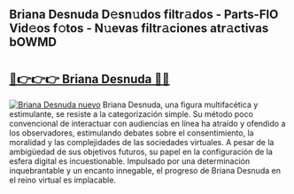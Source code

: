 ## Briana Desnuda D𝚎sn𝚞dos filtr𝚊dos - Parts-FlO Vid𝚎os f𝚘tos - N𝚞evas filtr𝚊ciones atr𝚊ctivas bOWMD

# <h2><a href="http://mb1i2o7.tromn.icu/?c=Briana+Desnuda">🔗👉👉👉 Briana Desnuda 🔗🔗</a></h2>

[![Briana Desnuda nuevo](https://i.imgur.com/pEAQMta.gif)](http://mb1i2o7.tromn.icu/?c=Briana+Desnuda)
Briana Desnuda, una figura multifacética y estimulante, se resiste a la categorización simple. Su método poco convencional de interactuar con audiencias en línea ha atraído y ofendido a los observadores, estimulando debates sobre el consentimiento, la moralidad y las complejidades de las sociedades virtuales. A pesar de la ambigüedad de sus objetivos futuros, su papel en la configuración de la esfera digital es incuestionable. Impulsado por una determinación inquebrantable y un encanto innegable, el progreso de Briana Desnuda en el reino virtual es implacable.
